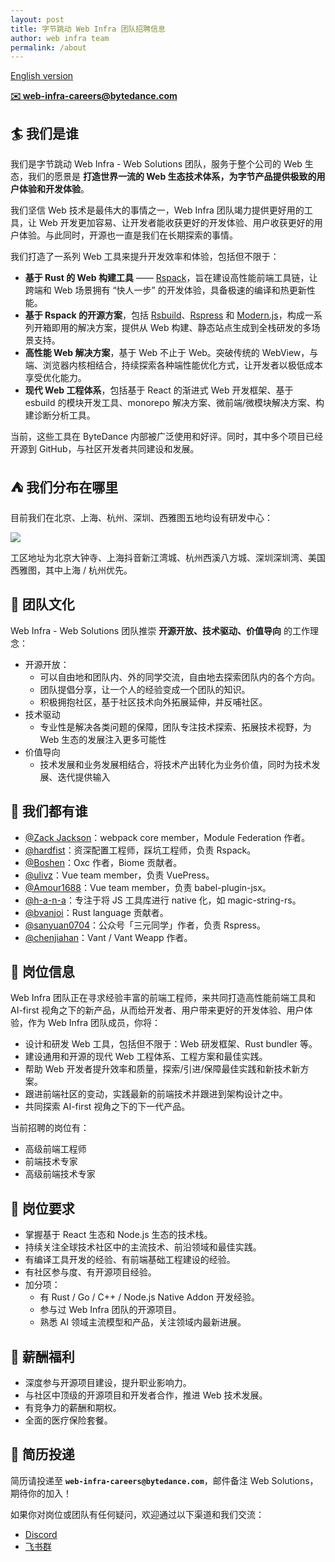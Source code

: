 ```yaml
---
layout: post
title: 字节跳动 Web Infra 团队招聘信息
author: web infra team
permalink: /about
---
```


[English version](/en/about)

**[✉️ web-infra-careers@bytedance.com](mailto:web-infra-careers@bytedance.com)**

## 🏄 我们是谁

我们是字节跳动 Web Infra - Web Solutions 团队，服务于整个公司的 Web 生态，我们的愿景是 **打造世界一流的 Web 生态技术体系，为字节产品提供极致的用户体验和开发体验**。

我们坚信 Web 技术是最伟大的事情之一，Web Infra 团队竭力提供更好用的工具，让 Web 开发更加容易、让开发者能收获更好的开发体验、用户收获更好的用户体验。与此同时，开源也一直是我们在长期探索的事情。

我们打造了一系列 Web 工具来提升开发效率和体验，包括但不限于：

- **基于 Rust 的 Web 构建工具** —— [Rspack](https://github.com/web-infra-dev/rspack)，旨在建设高性能前端工具链，让跨端和 Web 场景拥有 “快人一步” 的开发体验，具备极速的编译和热更新性能。
- **基于 Rspack 的开源方案**，包括 [Rsbuild](https://github.com/web-infra-dev/rsbuild)、[Rspress](https://github.com/web-infra-dev/rspress) 和 [Modern.js](https://github.com/web-infra-dev/modern.js)，构成一系列开箱即用的解决方案，提供从 Web 构建、静态站点生成到全栈研发的多场景支持。
- **高性能 Web 解决方案**，基于 Web 不止于 Web。突破传统的 WebView，与端、浏览器内核相结合，持续探索各种端性能优化方式，让开发者以极低成本享受优化能力。
- **现代 Web 工程体系**，包括基于 React 的渐进式 Web 开发框架、基于 esbuild 的模块开发工具、monorepo 解决方案、微前端/微模块解决方案、构建诊断分析工具。

当前，这些工具在 ByteDance 内部被广泛使用和好评。同时，其中多个项目已经开源到 GitHub，与社区开发者共同建设和发展。

## ⛺️ 我们分布在哪里

目前我们在北京、上海、杭州、深圳、西雅图五地均设有研发中心：

![](https://lf3-static.bytednsdoc.com/obj/eden-cn/rjhwzy/ljhwZthlaukjlkulzlp/jd-location-1280X1280-1117.PNG)

工区地址为北京大钟寺、上海抖音新江湾城、杭州西溪八方城、深圳深圳湾、美国西雅图，其中上海 / 杭州优先。

## 🌟 团队文化

Web Infra - Web Solutions 团队推崇 **开源开放、技术驱动、价值导向** 的工作理念：

- 开源开放：
  - 可以自由地和团队内、外的同学交流，自由地去探索团队内的各个方向。
  - 团队提倡分享，让一个人的经验变成一个团队的知识。
  - 积极拥抱社区，基于社区技术向外拓展延伸，并反哺社区。
- 技术驱动
  - 专业性是解决各类问题的保障，团队专注技术探索、拓展技术视野，为 Web 生态的发展注入更多可能性
- 价值导向
  - 技术发展和业务发展相结合，将技术产出转化为业务价值，同时为技术发展、迭代提供输入

## 🙋 我们都有谁

- [@Zack Jackson](https://github.com/ScriptedAlchemy)：webpack core member，Module Federation 作者。
- [@hardfist](https://github.com/hardfist)：资深配置工程师，踩坑工程师，负责 Rspack。
- [@Boshen](https://github.com/boshen)：Oxc 作者，Biome 贡献者。
- [@ulivz](https://github.com/ulivz)：Vue team member，负责 VuePress。
- [@Amour1688](https://github.com/Amour1688)：Vue team member，负责 babel-plugin-jsx。
- [@h-a-n-a](https://github.com/h-a-n-a)：专注于将 JS 工具库进行 native 化，如 magic-string-rs。
- [@bvanjoi](https://github.com/bvanjoi)：Rust language 贡献者。
- [@sanyuan0704](https://github.com/sanyuan0704)：公众号「三元同学」作者，负责 Rspress。
- [@chenjiahan](https://github.com/chenjiahan)：Vant / Vant Weapp 作者。

## 🍭 岗位信息

Web Infra 团队正在寻求经验丰富的前端工程师，来共同打造高性能前端工具和 AI-first 视角之下的新产品，从而给开发者、用户带来更好的开发体验、用户体验，作为 Web Infra 团队成员，你将：

- 设计和研发 Web 工具，包括但不限于：Web 研发框架、Rust bundler 等。
- 建设通用和开源的现代 Web 工程体系、工程方案和最佳实践。
- 帮助 Web 开发者提升效率和质量，探索/引进/保障最佳实践和新技术新方案。
- 跟进前端社区的变动，实践最新的前端技术并跟进到架构设计之中。
- 共同探索 AI-first 视角之下的下一代产品。

当前招聘的岗位有：

- 高级前端工程师
- 前端技术专家
- 高级前端技术专家

## 📌 岗位要求

- 掌握基于 React 生态和 Node.js 生态的技术栈。
- 持续关注全球技术社区中的主流技术、前沿领域和最佳实践。
- 有编译工具开发的经验、有前端基础工程建设的经验。
- 有社区参与度、有开源项目经验。
- 加分项：
  - 有 Rust / Go / C++ / Node.js Native Addon 开发经验。
  - 参与过 Web Infra 团队的开源项目。
  - 熟悉 AI 领域主流模型和产品，关注领域内最新进展。

## 🌈 薪酬福利

- 深度参与开源项目建设，提升职业影响力。
- 与社区中顶级的开源项目和开发者合作，推进 Web 技术发展。
- 有竞争力的薪酬和期权。
- 全面的医疗保险套餐。

## 📩 简历投递

简历请投递至 **`web-infra-careers@bytedance.com`**，邮件备注 Web Solutions，期待你的加入！

如果你对岗位或团队有任何疑问，欢迎通过以下渠道和我们交流：

- [Discord](https://discord.gg/se2nnYdUtd)
- [飞书群](https://applink.feishu.cn/client/chat/chatter/add_by_link?link_token=131he762-7608-4553-825d-02a0be3ffe75)
